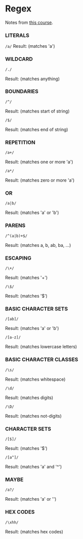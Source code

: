  # Regex
 
 Notes from [this course](https://www.executeprogram.com/courses/regexes).
 
 ### LITERALS
 
 `/a/`
 Result: 
 (matches 'a') 
 
 ### WILDCARD
 
 `/./`
 
 Result: 
 (matches anything) 
 
 ### BOUNDARIES
 
 `/^/`
 
 Result: 
 (matches start of string) 
 
 `/$/`
 
 Result: 
 (matches end of string) 
 
 ### REPETITION
 
 `/a+/`
 
 Result: 
 (matches one or more 'a') 
 
 `/a*/`
 
 Result: 
 (matches zero or more 'a') 
 
 ### OR
 
 `/a|b/`
 
 Result: 
 (matches 'a' or 'b') 
 
 ### PARENS
 
 `/^(a|b)+$/`
 
 Result: 
 (matches a, b, ab, ba, ...) 
 
 ### ESCAPING
 
 `/\+/`
 
 Result: 
 (matches '+') 
 
 `/\$/`
 
 Result: 
 (matches '$') 
 
 ### BASIC CHARACTER SETS
 
 `/[ab]/`
 
 Result: 
 (matches 'a' or 'b') 
 
 `/[a-z]/`
 
 Result: 
 (matches lowercase letters) 
 
 ### BASIC CHARACTER CLASSES
 
 `/\s/`
 
 Result: 
 (matches whitespace) 
 
 `/\d/`
 
 Result: 
 (matches digits) 
 
 `/\D/`
 
 Result: 
 (matches not-digits) 
 
 ### CHARACTER SETS
 
 `/[$]/`
 
 Result: 
 (matches '$') 
 
 `/[a^]/`
 
 Result: 
 (matches 'a' and '^') 
 
 ### MAYBE
 
 `/a?/`
 
 Result: 
 (matches 'a' or '') 
 
 ### HEX CODES
 
 `/\xhh/`
 
 Result: 
 (matches hex codes) 